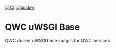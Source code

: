 [![CI](https://github.com/qwc-services/qwc-uwsgi-base/actions/workflows/uwsgi-base.yml/badge.svg)](https://github.com/qwc-services/qwc-uwsgi-base/actions)
[![docker](https://img.shields.io/docker/v/sourcepole/qwc-uwsgi-base?label=qwc-uwsgi-base%20image&sort=semver)](https://hub.docker.com/r/sourcepole/qwc-uwsgi-base)

QWC uWSGI Base
==============

QWC docker uWSGI base images for QWC services.
